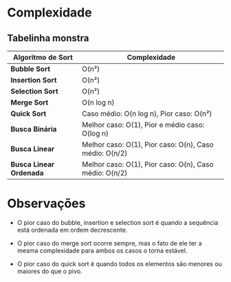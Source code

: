 # Complexidade

## Tabelinha monstra
| **Algoritmo de Sort** | **Complexidade**                |
|-----------------------|---------------------------------|
| **Bubble Sort**       | O(n²)                           |
| **Insertion Sort**    | O(n²)                           |
| **Selection Sort**    | O(n²)                           |
| **Merge Sort**        | O(n log n)                      |
| **Quick Sort**        | Caso médio: O(n log n), Pior caso: O(n²) |
| **Busca Binária**     | Melhor caso: O(1), Pior e médio caso: O(log n)                            |
| **Busca Linear**      | Melhor caso: O(1), Pior caso: O(n), Caso médio: O(n/2)                            |
| **Busca Linear Ordenada**     | Melhor caso: O(1), Pior caso: O(n), Caso médio: O(n/2)                            |

# Observações

- O pior caso do bubble, insertion e selection sort é quando a sequência está ordenada em ordem decrescente.

- O pior caso do merge sort ocorre sempre, mas o fato de ele ter a mesma complexidade para ambos os casos o torna estável.

- O pior caso do quick sort é quando todos os elementos são menores ou maiores do que o pivo.